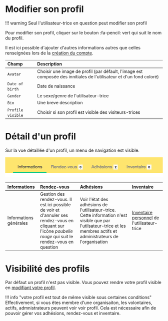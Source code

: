 # Modifier son profil 

!!! warning 
    Seul l'utilisateur-trice en question peut modifier son profil 

Pour modifier son profil, cliquer sur le bouton :fa-pencil: vert qui suit le nom du profil.

Il est ici possible d'ajouter d'autres informations autres que celles renseignées lors de la [création du compte](create-account.md).

| Champ | Description |
|:--|:--|
| ```Avatar``` | Choisir une image de profil (par défault, l'image est composée des innitiales de l'utilisateur et d'un fond coloré) |
| ```Date of birth``` | Date de naissance | 
| ```Gender``` | Le sexe/genre de l'utilisateur-trice | 
| ```Bio ```| Une breve description | 
| ```Profile visible ```| Choisir si son profil est visible des visiteurs-trices |

# Détail d'un profil 

Sur la vue détaillée d'un profil, un menu de navigation est visible. 

![profil](../assets/profil-banner.png)

| Informations | Rendez-vous | Adhésions | Inventaire |
|:--|:--|:--|:--|
| Informations générales | Gestion des rendez-vous. Il est ici possible de voir et d'annuler ses rendez-vous en cliquant sur l'icône *poubelle rouge* qui suit le rendez-vous en question | Voir l'état des adhésions de l'utilisateur-trice. Cette information n'est visible que par l'utilsateur-trice et les membres actifs et administrateurs de l'organisation | [Inventaire personnel](../stuffs-device/inventory.md#inventaire-utilisateur) de l'utilisateur-trice |

# Visibilité des profils 

Par défaut un profil n'est pas visible. Vous pouvez rendre votre profil visible en [modifiant votre profil](#modifier-son-profil). 

!!! info "votre profil est tout de même visible sous certaines conditions"
    Effectivement, si vous êtes membre d'une organisaiton, les volontaires, actifs, admnistrateurs peuvent voir voir profil. Cela est nécessaire afin de pouvoir gérer vos adhésions, rendez-vous et inventaire.
